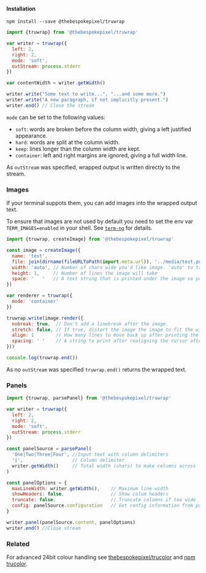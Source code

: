 #### Installation

```shell
npm install --save @thebespokepixel/truwrap
```

```js
import {truwrap} from '@thebespokepixel/truwrap'

var writer = truwrap({
  left: 2,
  right: 2,
  mode: 'soft',
  outStream: process.stderr
})

var contentWidth = writer.getWidth()

writer.write("Some text to write...", "...and some more.")
writer.write("A new paragraph, if not implicitly present.")
writer.end() // Close the stream
```

`mode` can be set to the following values:

- `soft`: words are broken before the column width, giving a left justified appearance.
- `hard`: words are split at the column width.
- `keep`: lines longer than the column width are kept.
- `container`: left and right margins are ignored, giving a full width line.

As `outStream` was specified, wrapped output is written directly to the stream. 

### Images

If your terminal suppots them, you can add images into the wrapped output text.

To ensure that images are not used by default you need to set the env var `TERM_IMAGES=enabled` in your shell. See [`term-ng`](https://github.com/thebespokepixel/term-ng) for details.

```js
import {truwrap, createImage} from '@thebespokepixel/truwrap'

const image = createImage({
  name: 'test',
  file: join(dirname(fileURLToPath(import.meta.url)), '../media/test.png'),
  width: 'auto', // Number of chars wide you'd like image. 'auto' to take it from the image/set height.
  height: 1,     // Number of lines the image will take
  space: '   '   // A text string that is printed under the image so you can flow the wrapped text around it.
})

var renderer = truwrap({
  mode: 'container'
})

truwrap.write(image.render({
  nobreak: true,  // Don't add a linebreak after the image.
  stretch: false, // If true, distort the image the image to fit the width/height
  align: 1        // How many lines to move back up after printing the image.
  spacing: ' '    // A string to print after realigning the cursor after printing the image.
}))

console.log(truwrap.end())
```

As no `outStream` was specified `truwrap.end()` returns the wrapped text. 

### Panels

```js
import {truwrap, parsePanel} from '@thebespokepixel/truwrap'

var writer = truwrap({
  left: 2,
  right: 2,
  mode: 'soft',
  outStream: process.stderr
})

const panelSource = parsePanel(
  'One|Two|Three|Four', //Input text with column delimiters
  '|',                  // Column delimiter
  writer.getWidth()     // Total width (chars) to make columns across
)

const panelOptions = {
  maxLineWidth: writer.getWidth(),    // Maximum line width
  showHeaders: false,                 // Show colum headers
  truncate: false,                    // Truncate columns if too wide
  config: panelSource.configuration   // Get config information from parsePanel()
}

writer.panel(panelSource.content, panelOptions)
writer.end() //Close stream
```

### Related

For advanced 24bit colour handling see [thebespokepixel/trucolor](https://github.com/thebespokepixel/trucolor) and [npm trucolor](https://www.npmjs.com/package/trucolor).
